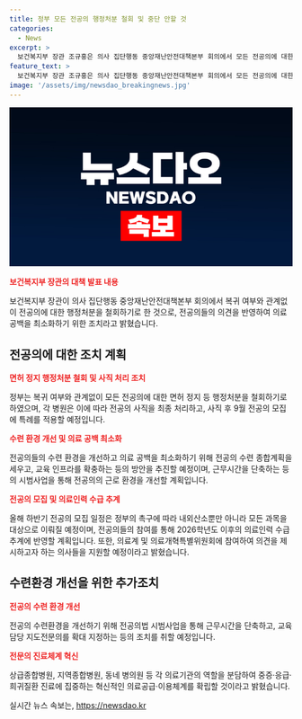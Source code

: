 ```yaml
---
title: 정부 모든 전공의 행정처분 철회 및 중단 안할 것
categories:
  - News
excerpt: >
  보건복지부 장관 조규홍은 의사 집단행동 중앙재난안전대책본부 회의에서 모든 전공의에 대한 행정처분을 철회하기로 결정했다고 밝혔다. 이에 따라 전공의들은 사직 후 9월 전공의 모집에 응시할 수 있는 특례를 적용받으며, 병원은 이달 15일까지 사직 처리를 완료하고 결원을 확정해야 한다. 정부는 전공의들에게 복귀를 촉구하고, 전공의 수련 환경 개선에 관한 여러 방안을 소개했다. 2026년부터 전공의법 시행으로 근무시간을 단축하는 시범사업을 통해 전공의 수련 환경을 개선할 계획이며, 의료인력 수급 추계에 전공의들의 의견을 반영하고자 한다.
feature_text: >
  보건복지부 장관 조규홍은 의사 집단행동 중앙재난안전대책본부 회의에서 모든 전공의에 대한 행정처분을 철회하기로 결정했다고 밝혔다. 이에 따라 전공의들은 사직 후 9월 전공의 모집에 응시할 수 있는 특례를 적용받으며, 병원은 이달 15일까지 사직 처리를 완료하고 결원을 확정해야 한다. 정부는 전공의들에게 복귀를 촉구하고, 전공의 수련 환경 개선에 관한 여러 방안을 소개했다. 2026년부터 전공의법 시행으로 근무시간을 단축하는 시범사업을 통해 전공의 수련 환경을 개선할 계획이며, 의료인력 수급 추계에 전공의들의 의견을 반영하고자 한다.
image: '/assets/img/newsdao_breakingnews.jpg'
---
```


<p><img src="/assets/img/newsdao_breakingnews.jpg" alt="ranknews 속보" /></p>

<p><b><span style="color: #ee2323;">보건복지부 장관의 대책 발표 내용</span></b></p>

<p data-ke-size="size16">보건복지부 장관이 의사 집단행동 중앙재난안전대책본부 회의에서 복귀 여부와 관계없이 전공의에 대한 행정처분을 철회하기로 한 것으로, 전공의들의 의견을 반영하여 의료 공백을 최소화하기 위한 조치라고 밝혔습니다.</p>

<h2 data-ke-size="size26">전공의에 대한 조치 계획</h2>

<p><b><span style="color: #ee2323;">면허 정지 행정처분 철회 및 사직 처리 조치</span></b></p>

<p data-ke-size="size16">정부는 복귀 여부와 관계없이 모든 전공의에 대한 면허 정지 등 행정처분을 철회하기로 하였으며, 각 병원은 이에 따라 전공의 사직을 최종 처리하고, 사직 후 9월 전공의 모집에 특례를 적용할 예정입니다.</p>

<p><b><span style="color: #ee2323;">수련 환경 개선 및 의료 공백 최소화</span></b></p>

<p data-ke-size="size16">전공의들의 수련 환경을 개선하고 의료 공백을 최소화하기 위해 전공의 수련 종합계획을 세우고, 교육 인프라를 확충하는 등의 방안을 추진할 예정이며, 근무시간을 단축하는 등의 시범사업을 통해 전공의의 근로 환경을 개선할 계획입니다.</p>

<p><b><span style="color: #ee2323;">전공의 모집 및 의료인력 수급 추계</span></b></p>

<p data-ke-size="size16">올해 하반기 전공의 모집 일정은 정부의 촉구에 따라 내외산소뿐만 아니라 모든 과목을 대상으로 이뤄질 예정이며, 전공의들의 참여를 통해 2026학년도 이후의 의료인력 수급 추계에 반영할 계획입니다. 또한, 의료계 및 의료개혁특별위원회에 참여하여 의견을 제시하고자 하는 의사들을 지원할 예정이라고 밝혔습니다.</p>

<h2 data-ke-size="size26">수련환경 개선을 위한 추가조치</h2>

<p><b><span style="color: #ee2323;">전공의 수련 환경 개선</span></b></p>

<p data-ke-size="size16">전공의 수련환경을 개선하기 위해 전공의법 시범사업을 통해 근무시간을 단축하고, 교육담당 지도전문의를 확대 지정하는 등의 조치를 취할 예정입니다.</p>

<p><b><span style="color: #ee2323;">전문의 진료체계 혁신</span></b></p>

<p data-ke-size="size16">상급종합병원, 지역종합병원, 동네 병의원 등 각 의료기관의 역할을 분담하여 중증·응급·희귀질환 진료에 집중하는 혁신적인 의료공급·이용체계를 확립할 것이라고 밝혔습니다.</p>
실시간 뉴스 속보는, <a href="https://newsdao.kr" rel="dofollow">https://newsdao.kr</a>


